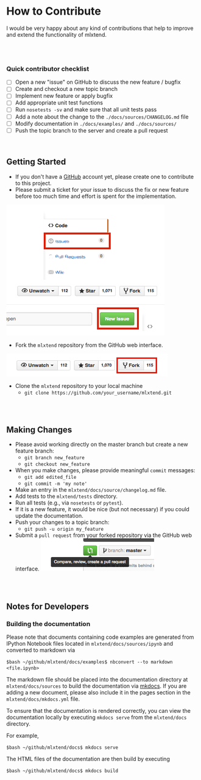 # How to Contribute

I would be very happy about any kind of contributions that help to improve and extend the functionality of mlxtend.

<br>
<br>

### Quick contributor checklist

- [ ]  Open a new "issue" on GitHub to discuss the new feature / bugfix  
- [ ]  Create and checkout a new topic branch   
- [ ]  Implement new feature or apply bugfix  
- [ ]  Add appropriate unit test functions  
- [ ]  Run `nosetests -sv` and make sure that all unit tests pass  
- [ ]  Add a note about the change to the `./docs/sources/CHANGELOG.md` file  
- [ ]  Modify documentation in `./docs/examples/` and `./docs/sources/`  
- [ ]  Push the topic branch to the server and create a pull request

<br>


## Getting Started

- If you don't have a [GitHub](https://github.com) account yet, please create one to contribute to this project.
- Please submit a ticket for your issue to discuss the fix or new feature before too much time and effort is spent for the implementation.

![](img/contributing/new_issue.png)

- Fork the `mlxtend` repository from the GitHub web interface.

![](img/contributing/fork.png)

- Clone the `mlxtend` repository to your local machine
	- `git clone https://github.com/your_username/mlxtend.git`

<br>
<br>

## Making Changes

- Please avoid working directly on the master branch but create a new feature branch:
	- `git branch new_feature`
	- `git checkout new_feature`
- When you make changes, please provide meaningful `commit` messages:
	- `git add edited_file` 
	- `git commit -m 'my note'` 
- Make an entry in the `mlxtend/docs/source/changelog.md` file.
- Add tests to the `mlxtend/tests` directory.
- Run all tests (e.g., via `nosetests`  or `pytest`).
- If it is a new feature, it would be nice (but not necessary) if you could update the documentation.
- Push your changes to a topic branch:
	- `git push -u origin my_feature`
- Submit a `pull request` from your forked repository via the GitHub web interface.
![](img/contributing/pull_request.png)

<br>
<br>

## Notes for Developers

### Building the documentation

Please note that documents containing code examples are generated from IPython Notebook files located in `mlxtend/docs/sources/ipynb` and converted to markdown via 

    $bash ~/github/mlxtend/docs/examples$ nbconvert --to markdown <file.ipynb>
    
The markdown file should be placed into the documentation directory at `mlxtend/docs/sources` to build the documentation via  [mkdocs](http://www.mkdocs.org).
If you are adding a new document, please also include it in the pages section in the `mlxtend/docs/mkdocs.yml` file.

To ensure that the documentation is rendered correctly, you can view the documentation locally by executing `mkdocs serve` from the `mlxtend/docs` directory.

For example,
	
	$bash ~/github/mlxtend/docs$ mkdocs serve

The HTML files of the documentation are then build by executing

	$bash ~/github/mlxtend/docs$ mkdocs build
	
<br>
	
